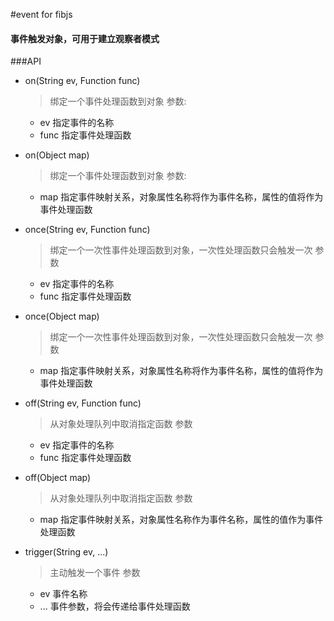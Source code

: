 #event for fibjs

#### **事件触发对象，可用于建立观察者模式**

###API

- on(String ev, Function func) 
    >绑定一个事件处理函数到对象
    参数:
    - ev	指定事件的名称
    - func	指定事件处理函数

- on(Object map)
    >绑定一个事件处理函数到对象
    参数:
    - map	指定事件映射关系，对象属性名称将作为事件名称，属性的值将作为事件处理函数

- once(String ev, Function func)
    >绑定一个一次性事件处理函数到对象，一次性处理函数只会触发一次
    参数
    - ev	指定事件的名称
    - func	指定事件处理函数

- once(Object map)
    >绑定一个一次性事件处理函数到对象，一次性处理函数只会触发一次
    参数
    - map	指定事件映射关系，对象属性名称将作为事件名称，属性的值将作为事件处理函数

- off(String ev, Function func)		
    >从对象处理队列中取消指定函数
    参数
    - ev	指定事件的名称
    - func	指定事件处理函数

- off(Object map)
    >从对象处理队列中取消指定函数
    参数
    - map	指定事件映射关系，对象属性名称作为事件名称，属性的值作为事件处理函数

- trigger(String ev, ...)		
    >主动触发一个事件
    参数
    - ev	事件名称
    - ...	事件参数，将会传递给事件处理函数